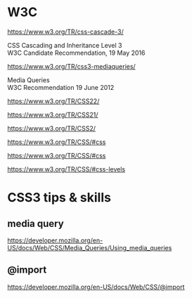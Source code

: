 # W3C  

https://www.w3.org/TR/css-cascade-3/  

CSS Cascading and Inheritance Level 3  
W3C Candidate Recommendation, 19 May 2016  


https://www.w3.org/TR/css3-mediaqueries/  

Media Queries  
W3C Recommendation 19 June 2012  


https://www.w3.org/TR/CSS22/  

https://www.w3.org/TR/CSS21/  

https://www.w3.org/TR/CSS2/  

https://www.w3.org/TR/CSS/#css  

https://www.w3.org/TR/CSS/#css

https://www.w3.org/TR/CSS/#css-levels  



# CSS3 tips & skills  


## media query  

https://developer.mozilla.org/en-US/docs/Web/CSS/Media_Queries/Using_media_queries  


## @import  


https://developer.mozilla.org/en-US/docs/Web/CSS/@import  









